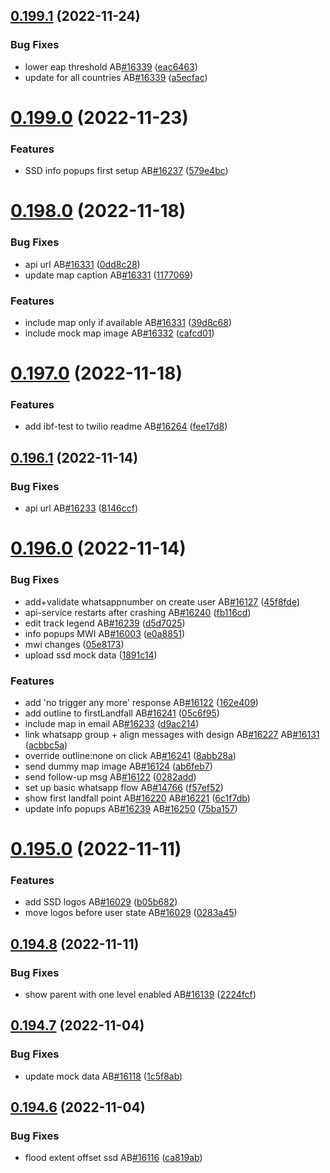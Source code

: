 ## [0.199.1](https://github.com/rodekruis/IBF-system/compare/v0.199.0...v0.199.1) (2022-11-24)


### Bug Fixes

* lower eap threshold AB[#16339](https://github.com/rodekruis/IBF-system/issues/16339) ([eac6463](https://github.com/rodekruis/IBF-system/commit/eac6463a585a5fc895d4ddf6391dd3972bbe015a))
* update for all countries AB[#16339](https://github.com/rodekruis/IBF-system/issues/16339) ([a5ecfac](https://github.com/rodekruis/IBF-system/commit/a5ecfac9e3de2c6c7b7904f17188f2bd6ef2d319))



# [0.199.0](https://github.com/rodekruis/IBF-system/compare/v0.198.0...v0.199.0) (2022-11-23)


### Features

* SSD info popups first setup AB[#16237](https://github.com/rodekruis/IBF-system/issues/16237) ([579e4bc](https://github.com/rodekruis/IBF-system/commit/579e4bcbf7df2a716c54e0421bc524e08933d1c3))



# [0.198.0](https://github.com/rodekruis/IBF-system/compare/v0.197.0...v0.198.0) (2022-11-18)


### Bug Fixes

* api url AB[#16331](https://github.com/rodekruis/IBF-system/issues/16331) ([0dd8c28](https://github.com/rodekruis/IBF-system/commit/0dd8c2870f5747bef6f65d35664c85f7ec0452a2))
* update map caption AB[#16331](https://github.com/rodekruis/IBF-system/issues/16331) ([1177069](https://github.com/rodekruis/IBF-system/commit/1177069848dc42a603c889b1759a884c15399601))


### Features

* include map only if available AB[#16331](https://github.com/rodekruis/IBF-system/issues/16331) ([39d8c68](https://github.com/rodekruis/IBF-system/commit/39d8c683e8d68b47325222fa1149896608af6033))
* include mock map image AB[#16332](https://github.com/rodekruis/IBF-system/issues/16332) ([cafcd01](https://github.com/rodekruis/IBF-system/commit/cafcd01b0d01fe3b0f021452047f8008483e16ba))



# [0.197.0](https://github.com/rodekruis/IBF-system/compare/v0.196.1...v0.197.0) (2022-11-18)


### Features

* add ibf-test to twilio readme AB[#16264](https://github.com/rodekruis/IBF-system/issues/16264) ([fee17d8](https://github.com/rodekruis/IBF-system/commit/fee17d8feceb277c54b3659df05195083109d4f5))



## [0.196.1](https://github.com/rodekruis/IBF-system/compare/v0.196.0...v0.196.1) (2022-11-14)


### Bug Fixes

* api url AB[#16233](https://github.com/rodekruis/IBF-system/issues/16233) ([8146ccf](https://github.com/rodekruis/IBF-system/commit/8146ccf86a2f692f29251252e0c6b5186b306ed8))



# [0.196.0](https://github.com/rodekruis/IBF-system/compare/v0.195.0...v0.196.0) (2022-11-14)


### Bug Fixes

* add+validate whatsappnumber on create user AB[#16127](https://github.com/rodekruis/IBF-system/issues/16127) ([45f8fde](https://github.com/rodekruis/IBF-system/commit/45f8fdea5def1a0b07c687c30e78aa02e7cead70))
* api-service restarts after crashing AB[#16240](https://github.com/rodekruis/IBF-system/issues/16240) ([fb116cd](https://github.com/rodekruis/IBF-system/commit/fb116cdf71038e3958f8b9434452b7d8d4cbe91c))
* edit track legend AB[#16239](https://github.com/rodekruis/IBF-system/issues/16239) ([d5d7025](https://github.com/rodekruis/IBF-system/commit/d5d70258f05a09d527023602915e4855717149f4))
* info popups MWI AB[#16003](https://github.com/rodekruis/IBF-system/issues/16003) ([e0a8851](https://github.com/rodekruis/IBF-system/commit/e0a885165213a0135c88caebc7239b23bca49ad1))
* mwi changes ([05e8173](https://github.com/rodekruis/IBF-system/commit/05e81730f37c3971ba8e9ad8112c00837b021076))
* upload ssd mock data ([1891c14](https://github.com/rodekruis/IBF-system/commit/1891c141ca6f0bc93c809666cb94704a14b4cb57))


### Features

* add 'no trigger any more' response AB[#16122](https://github.com/rodekruis/IBF-system/issues/16122) ([162e409](https://github.com/rodekruis/IBF-system/commit/162e40912e456910029c8bcb0116d38f531c39b2))
* add outline to firstLandfall AB[#16241](https://github.com/rodekruis/IBF-system/issues/16241) ([05c6f95](https://github.com/rodekruis/IBF-system/commit/05c6f95d7431d8bed1e7fd51a59a1a28ff9cd918))
* include map in email AB[#16233](https://github.com/rodekruis/IBF-system/issues/16233) ([d9ac214](https://github.com/rodekruis/IBF-system/commit/d9ac214a4cc565893756283039f5bc8b9f8a2f81))
* link whatsapp group + align messages with design AB[#16227](https://github.com/rodekruis/IBF-system/issues/16227) AB[#16131](https://github.com/rodekruis/IBF-system/issues/16131) ([acbbc5a](https://github.com/rodekruis/IBF-system/commit/acbbc5a2dd0f3eff985e241da2151cf77acade49))
* override outline:none on click AB[#16241](https://github.com/rodekruis/IBF-system/issues/16241) ([8abb28a](https://github.com/rodekruis/IBF-system/commit/8abb28a38da2ca98f61b4e2157fe3fd328f4942c))
* send dummy map image AB[#16124](https://github.com/rodekruis/IBF-system/issues/16124) ([ab6feb7](https://github.com/rodekruis/IBF-system/commit/ab6feb7afe61899ef9b7970570b823e421ead515))
* send follow-up msg AB[#16122](https://github.com/rodekruis/IBF-system/issues/16122) ([0282add](https://github.com/rodekruis/IBF-system/commit/0282add790f04d3c803b868e2a8cefcaa7c1e5bf))
* set up basic whatsapp flow AB[#14766](https://github.com/rodekruis/IBF-system/issues/14766) ([f57ef52](https://github.com/rodekruis/IBF-system/commit/f57ef526bcc3c833831832a75d9bd56d0511fb92))
* show first landfall point AB[#16220](https://github.com/rodekruis/IBF-system/issues/16220) AB[#16221](https://github.com/rodekruis/IBF-system/issues/16221) ([6c1f7db](https://github.com/rodekruis/IBF-system/commit/6c1f7dbeb92fb6c4f5de422f85d76a7a326023f6))
* update info popups AB[#16239](https://github.com/rodekruis/IBF-system/issues/16239) AB[#16250](https://github.com/rodekruis/IBF-system/issues/16250) ([75ba157](https://github.com/rodekruis/IBF-system/commit/75ba157b21cc9553e0f50cf2c7e102b8f4436aae))



# [0.195.0](https://github.com/rodekruis/IBF-system/compare/v0.194.8...v0.195.0) (2022-11-11)


### Features

* add SSD logos AB[#16029](https://github.com/rodekruis/IBF-system/issues/16029) ([b05b682](https://github.com/rodekruis/IBF-system/commit/b05b68235f10869c08bd764dc1a78244861fa853))
* move logos before user state AB[#16029](https://github.com/rodekruis/IBF-system/issues/16029) ([0283a45](https://github.com/rodekruis/IBF-system/commit/0283a4587719ed03f0041ff1aa466a6ee650a406))



## [0.194.8](https://github.com/rodekruis/IBF-system/compare/v0.194.7...v0.194.8) (2022-11-11)


### Bug Fixes

* show parent with one level enabled AB[#16139](https://github.com/rodekruis/IBF-system/issues/16139) ([2224fcf](https://github.com/rodekruis/IBF-system/commit/2224fcfb977b1254a916a45823d2ffdeac673ba4))



## [0.194.7](https://github.com/rodekruis/IBF-system/compare/v0.194.6...v0.194.7) (2022-11-04)


### Bug Fixes

* update mock data AB[#16118](https://github.com/rodekruis/IBF-system/issues/16118) ([1c5f8ab](https://github.com/rodekruis/IBF-system/commit/1c5f8ab067e8450e76809be3fbb5fc71bf031c7b))



## [0.194.6](https://github.com/rodekruis/IBF-system/compare/v0.194.5...v0.194.6) (2022-11-04)


### Bug Fixes

* flood extent offset ssd AB[#16116](https://github.com/rodekruis/IBF-system/issues/16116) ([ca819ab](https://github.com/rodekruis/IBF-system/commit/ca819abea459483fff21798d97af83548e7e6b0d))



